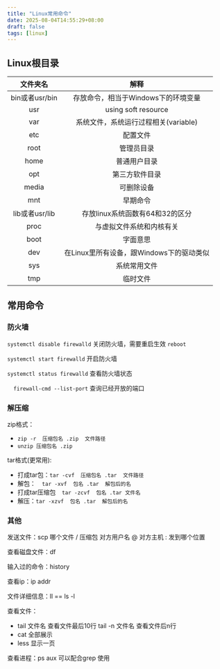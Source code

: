 ```yaml
---
title: "Linux常用命令"
date: 2025-08-04T14:55:29+08:00
draft: false
tags: [linux]
---
```


## Linux根目录

|    文件夹名    |                   解释                   |
| :------------: | :--------------------------------------: |
| bin或者usr/bin |   存放命令，相当于Windows下的环境变量    |
|      usr       |           using soft resource            |
|      var       |   系统文件，系统运行过程相关(variable)   |
|      etc       |                 配置文件                 |
|      root      |                管理员目录                |
|      home      |               普通用户目录               |
|      opt       |              第三方软件目录              |
|     media      |                可删除设备                |
|      mnt       |                 早期命令                 |
| lib或者usr/lib |     存放linux系统函数有64和32的区分      |
|      proc      |         与虚拟文件系统和内核有关         |
|      boot      |                 字面意思                 |
|      dev       | 在Linux里所有设备，跟Windows下的驱动类似 |
|      sys       |               系统常用文件               |
|      tmp       |                 临时文件                 |

## 常用命令

### 防火墙

`systemctl disable firewalld` 关闭防火墙，需要重启生效 `reboot`

`systemctl start firewalld` 开启防火墙

`systemctl status firewalld` 查看防火墙状态

`  firewall-cmd --list-port` 查询已经开放的端口

### 解压缩

zip格式：

+ `zip -r  压缩包名 .zip  文件路径`
+ `unzip 压缩包名 .zip`

tar格式(更常用):

+ 打成tar包：`tar -cvf  压缩包名 .tar  文件路径`
+ 解包：`  tar -xvf  包名 .tar  解包后的名`
+ 打成tar压缩包`  tar -zcvf  包名 .tar 文件名`
+ 解压：`tar -xzvf  包名 .tar  解包后的名`

### 其他

发送文件：scp  哪个⽂件 / 压缩包  对⽅⽤户名 @ 对⽅主机 : 发到哪个位置

查看磁盘文件：df 

输入过的命令：history

查看ip：ip addr

文件详细信息：ll == ls -l

查看文件：

+ tail 文件名   查看文件最后10行 tail -n 文件名    查看文件后n行
+ cat 全部展示
+ less 显示一页

查看进程：ps aux 可以配合grep 使用

